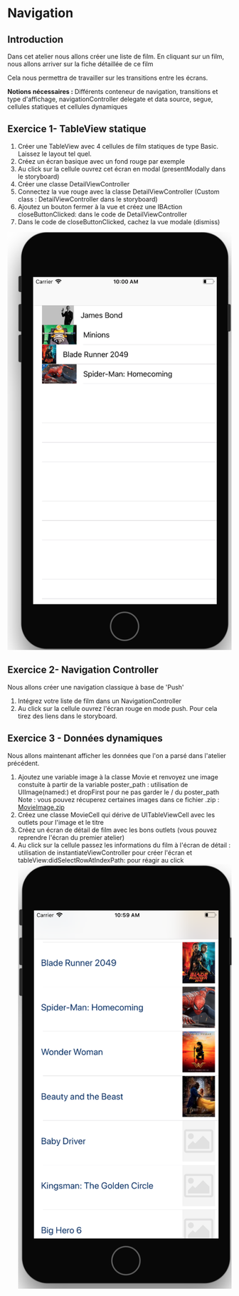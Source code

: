 # Navigation

## Introduction

Dans cet atelier nous allons créer une liste de film. En cliquant sur un film, nous allons arriver sur la fiche détaillée de ce film

Cela nous permettra de travailler sur les transitions entre les écrans.

**Notions nécessaires :** Différents conteneur de navigation, transitions et type d'affichage, navigationController delegate et data source, segue, cellules statiques et cellules dynamiques

## Exercice 1- TableView statique

1. Créer une TableView avec 4 cellules de film statiques de type Basic. Laissez le layout tel quel.
2. Créez un écran basique avec un fond rouge par exemple
3. Au click sur la cellule ouvrez cet écran en modal (presentModally dans le storyboard)
4. Créer une classe DetailViewController
5. Connectez la vue rouge avec la classe DetailViewController (Custom class : DetailViewController dans le storyboard)
6. Ajoutez un bouton fermer à la vue et créez une IBAction closeButtonClicked: dans le code de DetailViewController
7. Dans le code de closeButtonClicked, cachez la vue modale (dismiss)

![](/assets/Navigation_1.png)


## Exercice 2- Navigation Controller

Nous allons créer une navigation classique à base de 'Push'

1. Intégrez votre liste de film dans un NavigationController
2. Au click sur la cellule ouvrez l'écran rouge en mode push. Pour cela tirez des liens dans le storyboard.

## Exercice 3 - Données dynamiques

Nous allons maintenant afficher les données que l'on a parsé dans l'atelier précédent.

1. Ajoutez une variable image à la classe Movie et renvoyez une image constuite à partir de la variable poster_path : utilisation de UIImage(named:) et dropFirst pour ne pas garder le / du poster_path
Note : vous pouvez récuperez certaines images dans ce fichier .zip : [MovieImage.zip](/ressources/MovieImage.zip)
2. Créez une classe MovieCell qui dérive de UITableViewCell avec les outlets pour l'image et le titre
2. Créez un écran de détail de film avec les bons outlets (vous pouvez reprendre l'écran du premier atelier)
3. Au click sur la cellule passez les informations du film à l'écran de détail : utilisation de instantiateViewController pour créer l'écran et  tableView:didSelectRowAtIndexPath: pour réagir au click
![](/assets/Navigation_ListeDynamique.png)




